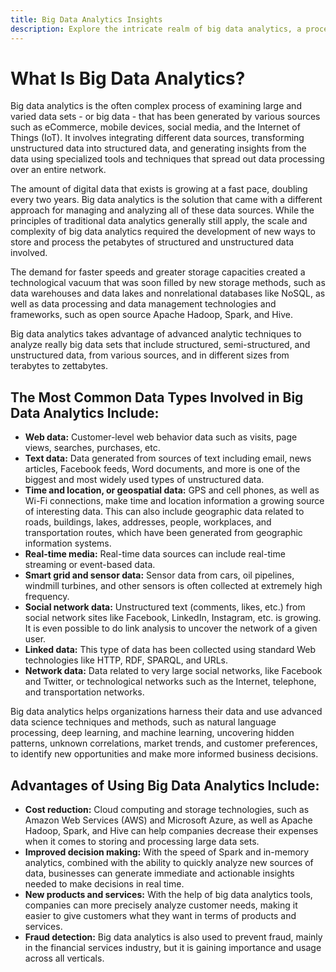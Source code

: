 ```yaml
---
title: Big Data Analytics Insights
description: Explore the intricate realm of big data analytics, a process that involves analyzing vast and diverse datasets from sources like eCommerce, mobile devices, social media, and the Internet of Things (IoT). Uncover valuable insights through the examination of large-scale data in this dynamic field.
---
```


# What Is Big Data Analytics?

Big data analytics is the often complex process of examining large and varied data sets - or big data - that has been generated by various sources such as eCommerce, mobile devices, social media, and the Internet of Things (IoT). It involves integrating different data sources, transforming unstructured data into structured data, and generating insights from the data using specialized tools and techniques that spread out data processing over an entire network.

The amount of digital data that exists is growing at a fast pace, doubling every two years. Big data analytics is the solution that came with a different approach for managing and analyzing all of these data sources. While the principles of traditional data analytics generally still apply, the scale and complexity of big data analytics required the development of new ways to store and process the petabytes of structured and unstructured data involved.

The demand for faster speeds and greater storage capacities created a technological vacuum that was soon filled by new storage methods, such as data warehouses and data lakes and nonrelational databases like NoSQL, as well as data processing and data management technologies and frameworks, such as open source Apache Hadoop, Spark, and Hive.

Big data analytics takes advantage of advanced analytic techniques to analyze really big data sets that include structured, semi-structured, and unstructured data, from various sources, and in different sizes from terabytes to zettabytes.

## The Most Common Data Types Involved in Big Data Analytics Include:

- **Web data:** Customer-level web behavior data such as visits, page views, searches, purchases, etc.
- **Text data:** Data generated from sources of text including email, news articles, Facebook feeds, Word documents, and more is one of the biggest and most widely used types of unstructured data.
- **Time and location, or geospatial data:** GPS and cell phones, as well as Wi-Fi connections, make time and location information a growing source of interesting data. This can also include geographic data related to roads, buildings, lakes, addresses, people, workplaces, and transportation routes, which have been generated from geographic information systems.
- **Real-time media:** Real-time data sources can include real-time streaming or event-based data.
- **Smart grid and sensor data:** Sensor data from cars, oil pipelines, windmill turbines, and other sensors is often collected at extremely high frequency.
- **Social network data:** Unstructured text (comments, likes, etc.) from social network sites like Facebook, LinkedIn, Instagram, etc. is growing. It is even possible to do link analysis to uncover the network of a given user.
- **Linked data:** This type of data has been collected using standard Web technologies like HTTP, RDF, SPARQL, and URLs.
- **Network data:** Data related to very large social networks, like Facebook and Twitter, or technological networks such as the Internet, telephone, and transportation networks.

Big data analytics helps organizations harness their data and use advanced data science techniques and methods, such as natural language processing, deep learning, and machine learning, uncovering hidden patterns, unknown correlations, market trends, and customer preferences, to identify new opportunities and make more informed business decisions.

## Advantages of Using Big Data Analytics Include:

- **Cost reduction:** Cloud computing and storage technologies, such as Amazon Web Services (AWS) and Microsoft Azure, as well as Apache Hadoop, Spark, and Hive can help companies decrease their expenses when it comes to storing and processing large data sets.
- **Improved decision making:** With the speed of Spark and in-memory analytics, combined with the ability to quickly analyze new sources of data, businesses can generate immediate and actionable insights needed to make decisions in real time.
- **New products and services:** With the help of big data analytics tools, companies can more precisely analyze customer needs, making it easier to give customers what they want in terms of products and services.
- **Fraud detection:** Big data analytics is also used to prevent fraud, mainly in the financial services industry, but it is gaining importance and usage across all verticals.
